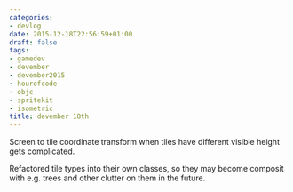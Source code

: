 ```yaml
---
categories:
- devlog
date: 2015-12-18T22:56:59+01:00
draft: false
tags:
- gamedev
- devember
- devember2015
- hourofcode
- objc
- spritekit
- isometric
title: devember 18th
---
```


Screen to tile coordinate transform when tiles have different visible height gets complicated.

Refactored tile types into their own classes, so they may become composit with e.g. trees and other clutter on them in the future.
